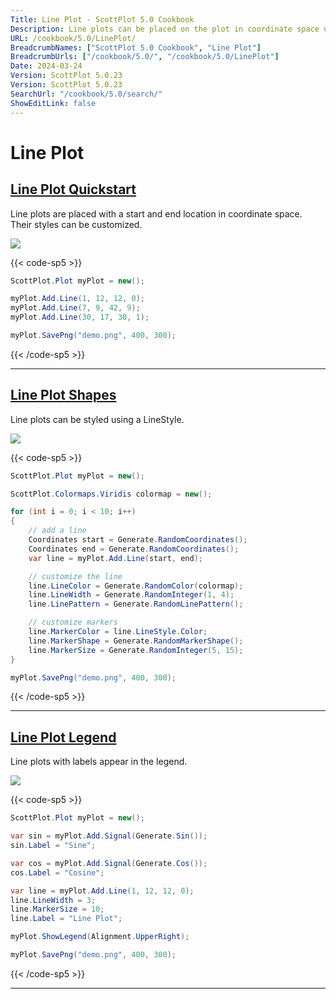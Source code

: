 ```yaml
---
Title: Line Plot - ScottPlot 5.0 Cookbook
Description: Line plots can be placed on the plot in coordinate space using a Start, End, and an optional LineStyle.
URL: /cookbook/5.0/LinePlot/
BreadcrumbNames: ["ScottPlot 5.0 Cookbook", "Line Plot"]
BreadcrumbUrls: ["/cookbook/5.0/", "/cookbook/5.0/LinePlot"]
Date: 2024-03-24
Version: ScottPlot 5.0.23
Version: ScottPlot 5.0.23
SearchUrl: "/cookbook/5.0/search/"
ShowEditLink: false
---
```


# Line Plot


<h2><a href='/cookbook/5.0/LinePlot/LineQuickStart'>Line Plot Quickstart</a></h2>

Line plots are placed with a start and end location in coordinate space. Their styles can be customized.

[![](/cookbook/5.0/images/LineQuickStart.png?240324174053)](/cookbook/5.0/images/LineQuickStart.png?240324174053)

{{< code-sp5 >}}

```cs
ScottPlot.Plot myPlot = new();

myPlot.Add.Line(1, 12, 12, 0);
myPlot.Add.Line(7, 9, 42, 9);
myPlot.Add.Line(30, 17, 30, 1);

myPlot.SavePng("demo.png", 400, 300);

```

{{< /code-sp5 >}}

<hr class='my-5 invisible'>


<h2><a href='/cookbook/5.0/LinePlot/LinePlotStyles'>Line Plot Shapes</a></h2>

Line plots can be styled using a LineStyle.

[![](/cookbook/5.0/images/LinePlotStyles.png?240324174053)](/cookbook/5.0/images/LinePlotStyles.png?240324174053)

{{< code-sp5 >}}

```cs
ScottPlot.Plot myPlot = new();

ScottPlot.Colormaps.Viridis colormap = new();

for (int i = 0; i < 10; i++)
{
    // add a line
    Coordinates start = Generate.RandomCoordinates();
    Coordinates end = Generate.RandomCoordinates();
    var line = myPlot.Add.Line(start, end);

    // customize the line
    line.LineColor = Generate.RandomColor(colormap);
    line.LineWidth = Generate.RandomInteger(1, 4);
    line.LinePattern = Generate.RandomLinePattern();

    // customize markers
    line.MarkerColor = line.LineStyle.Color;
    line.MarkerShape = Generate.RandomMarkerShape();
    line.MarkerSize = Generate.RandomInteger(5, 15);
}

myPlot.SavePng("demo.png", 400, 300);

```

{{< /code-sp5 >}}

<hr class='my-5 invisible'>


<h2><a href='/cookbook/5.0/LinePlot/LinePlotLegendQWER'>Line Plot Legend</a></h2>

Line plots with labels appear in the legend.

[![](/cookbook/5.0/images/LinePlotLegendQWER.png?240324174053)](/cookbook/5.0/images/LinePlotLegendQWER.png?240324174053)

{{< code-sp5 >}}

```cs
ScottPlot.Plot myPlot = new();

var sin = myPlot.Add.Signal(Generate.Sin());
sin.Label = "Sine";

var cos = myPlot.Add.Signal(Generate.Cos());
cos.Label = "Cosine";

var line = myPlot.Add.Line(1, 12, 12, 0);
line.LineWidth = 3;
line.MarkerSize = 10;
line.Label = "Line Plot";

myPlot.ShowLegend(Alignment.UpperRight);

myPlot.SavePng("demo.png", 400, 300);

```

{{< /code-sp5 >}}

<hr class='my-5 invisible'>

